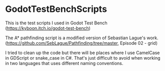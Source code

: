 # GodotTestBenchScripts

This is the test scripts I used in Godot Test Bench (https://kyboon.itch.io/godot-test-bench)

The A* pathfinding script is a modified version of Sebastian Lague's work. (https://github.com/SebLague/Pathfinding/tree/master, Episode 02 - grid)

I tried to clean up the code but there will be places where I use CamelCase in GDScript or snake_case in C#. That's just difficult to avoid when working in two languages that uses different naming conventions.